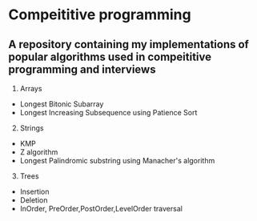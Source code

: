 # Compeititive programming

## A repository containing my implementations of popular algorithms used in compeititive programming and interviews

1. Arrays
- Longest Bitonic Subarray
- Longest Increasing Subsequence using Patience Sort
2. Strings
- KMP
- Z algorithm
- Longest Palindromic substring using Manacher's algorithm
3. Trees
- Insertion
- Deletion
- InOrder, PreOrder,PostOrder,LevelOrder traversal